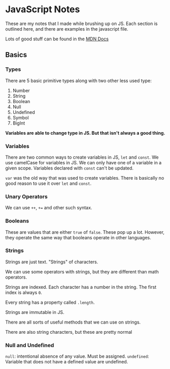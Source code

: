 # JavaScript Notes

These are my notes that I made while brushing up on JS. Each section is
outlined here, and there are examples in the javascript file.

Lots of good stuff can be found in the [MDN Docs](https://developer.mozilla.org/en-US/docs/Web/JavaScript)

## Basics

### Types

There are 5 basic primitive types along with two other less used type:

1. Number
2. String
3. Boolean
4. Null
5. Undefined
6. Symbol
7. BigInt

**Variables are able to change type in JS. But that isn't always a good thing.**

### Variables

There are two common ways to create variables in JS, `let` and `const`. We use
camelCase for variables in JS. We can only have one of a variable in a given
scope. Variables declared with `const` can't be updated.

`var` was the old way that was used to create variables. There is basically no
good reason to use it over `let` and `const`.

### Unary Operators

We can use `++`, `+=` and other such syntax.

### Booleans

These are values that are either `true` of `false`. These pop up a lot. However,
they operate the same way that booleans
operate in other languages.

### Strings

Strings are just text. "Strings" of characters.

We can use some operators with strings, but they are different than math
operators.

Strings are indexed. Each character has a number in the string. The first index
is always `0`.

Every string has a property called `.length`.

Strings are immutable in JS.

There are all sorts of useful methods that we can use on strings.

There are also string characters, but these are pretty normal

### Null and Undefined

`null`: intentional absence of any value. Must be assigned.
`undefined`: Variable that does not have a defined value are undefined.

